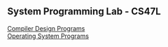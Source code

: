 ## System Programming Lab - CS47L

[Compiler Design Programs]()  
[Operating System Programs](https://github.com/A7abhilash/system-programming-lab)
